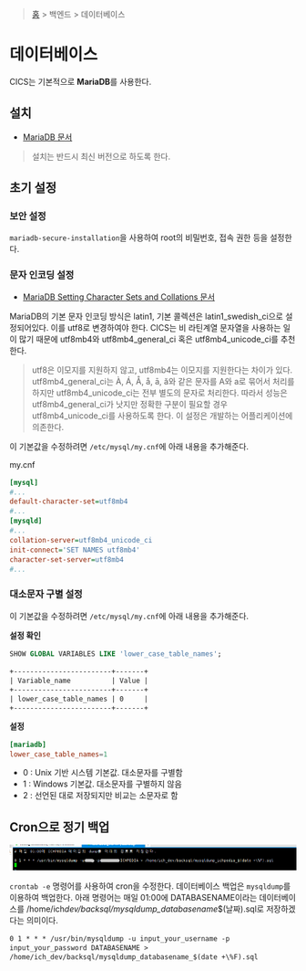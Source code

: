 > [홈](https://github.com/cics-system-team/dev-skills-for-junior-developer) > 백엔드 > 데이터베이스

# 데이터베이스

CICS는 기본적으로 **MariaDB**를 사용한다.

## 설치

- [MariaDB 문서](https://mariadb.org/download/?t=repo-config)

> 설치는 반드시 최신 버전으로 하도록 한다.

## 초기 설정

### 보안 설정

`mariadb-secure-installation`을 사용하여 root의 비밀번호, 접속 권한 등을 설정한다.

### 문자 인코딩 설정

- [MariaDB Setting Character Sets and Collations 문서](https://mariadb.com/kb/en/setting-character-sets-and-collations/)

MariaDB의 기본 문자 인코딩 방식은 latin1, 기본 콜렉션은 latin1_swedish_ci으로 설정되어있다. 이를 utf8로 변경하여야 한다. CICS는 비 라틴계열 문자열을 사용하는 일이 많기 때문에 utf8mb4와 utf8mb4_general_ci 혹은 utf8mb4_unicode_ci를 추천한다.

> utf8은 이모지를 지원하지 않고, utf8mb4는 이모지를 지원한다는 차이가 있다.
> utf8mb4_general_ci는 À, Á, Å, å, ā, ă와 같은 문자를 A와 a로 묶어서 처리를 하지만 utf8mb4_unicode_ci는 전부 별도의 문자로 처리한다. 따라서 성능은 utf8mb4_general_ci가 낫지만 정확한 구분이 필요할 경우 utf8mb4_unicode_ci를 사용하도록 한다. 이 설정은 개발하는 어플리케이션에 의존한다.

이 기본값을 수정하려면 `/etc/mysql/my.cnf`에 아래 내용을 추가해준다.

my.cnf

```ini
[mysql]
#...
default-character-set=utf8mb4
#...
[mysqld]
#...
collation-server=utf8mb4_unicode_ci
init-connect='SET NAMES utf8mb4'
character-set-server=utf8mb4
#...
```

### 대소문자 구별 설정

이 기본값을 수정하려면 `/etc/mysql/my.cnf`에 아래 내용을 추가해준다.

**설정 확인**

```sql
SHOW GLOBAL VARIABLES LIKE 'lower_case_table_names';
```

```
+------------------------+-------+
| Variable_name          | Value |
+------------------------+-------+
| lower_case_table_names | 0     |
+------------------------+-------+
```

**설정**

```toml
[mariadb]
lower_case_table_names=1
```

- 0 : Unix 기반 시스템 기본값. 대소문자를 구별함
- 1 : Windows 기본값. 대소문자를 구별하지 않음
- 2 : 선언된 대로 저장되지만 비교는 소문자로 함

## Cron으로 정기 백업

![Cron](./assets/dump_cron.png)

`crontab -e` 명령어를 사용하여 cron을 수정한다. 데이터베이스 백업은 `mysqldump`를 이용하여 백업한다. 아래 명령어는 매일 01:00에 DATABASENAME이라는 데이터베이스를 /home/ich*dev/backsql/mysqldump_databasename*$(날짜).sql로 저장하겠다는 의미이다.

```shell
0 1 * * * /usr/bin/mysqldump -u input_your_username -p input_your_password DATABASENAME > /home/ich_dev/backsql/mysqldump_databasename_$(date +\%F).sql
```
